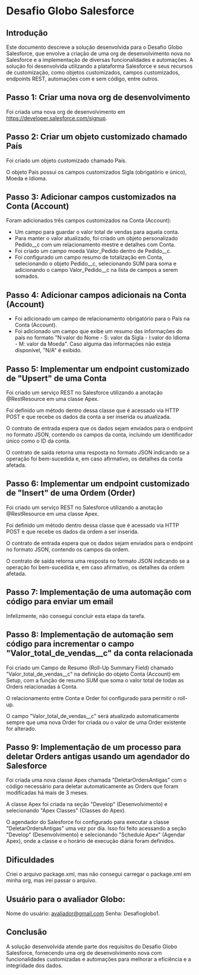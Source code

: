 # Desafio Globo Salesforce

## Introdução

Este documento descreve a solução desenvolvida para o Desafio Globo Salesforce, que envolve a criação de uma org de desenvolvimento nova no Salesforce e a implementação de diversas funcionalidades e automações. A solução foi desenvolvida utilizando a plataforma Salesforce e seus recursos de customização, como objetos customizados, campos customizados, endpoints REST, automações com e sem código, entre outros.

## Passo 1: Criar uma nova org de desenvolvimento

Foi criada uma nova org de desenvolvimento em https://developer.salesforce.com/signup.

## Passo 2: Criar um objeto customizado chamado País

Foi criado um objeto customizado chamado País.

O objeto País possui os campos customizados Sigla (obrigatório e único), Moeda e Idioma.

## Passo 3: Adicionar campos customizados na Conta (Account)

Foram adicionados três campos customizados na Conta (Account):
- Um campo para guardar o valor total de vendas para aquela conta.
- Para manter o valor atualizado, foi criado um objeto personalizado Pedido__c com um relacionamento mestre e detalhes com Conta.
- Foi criado um campo moeda Valor_Pedido dentro de Pedido__c.
- Foi configurado um campo resumo de totalização em Conta, selecionando o objeto Pedido__c, selecionando SUM para soma e adicionando o campo Valor_Pedido__c na lista de campos a serem somados.

## Passo 4: Adicionar campos adicionais na Conta (Account)

- Foi adicionado um campo de relacionamento obrigatório para o País na Conta (Account).
- Foi adicionado um campo que exibe um resumo das informações do país no formato "N:valor do Nome - S: valor da Sigla - I:valor do Idioma - M: valor da Moeda". Caso alguma das informações não esteja disponível, "N/A" é exibido.

## Passo 5: Implementar um endpoint customizado de "Upsert" de uma Conta

Foi criado um serviço REST no Salesforce utilizando a anotação @RestResource em uma classe Apex.

Foi definido um método dentro dessa classe que é acessado via HTTP POST e que recebe os dados da conta a ser inserida ou atualizada.

O contrato de entrada espera que os dados sejam enviados para o endpoint no formato JSON, contendo os campos da conta, incluindo um identificador único como o ID da conta.

O contrato de saída retorna uma resposta no formato JSON indicando se a operação foi bem-sucedida e, em caso afirmativo, os detalhes da conta afetada.

## Passo 6: Implementar um endpoint customizado de "Insert" de uma Ordem (Order)

Foi criado um serviço REST no Salesforce utilizando a anotação @RestResource em uma classe Apex.

Foi definido um método dentro dessa classe que é acessado via HTTP POST e que recebe os dados da ordem a ser inserida.

O contrato de entrada espera que os dados sejam enviados para o endpoint no formato JSON, contendo os campos da ordem.

O contrato de saída retorna uma resposta no formato JSON indicando se a operação foi bem-sucedida e, em caso afirmativo, os detalhes da ordem afetada.

## Passo 7: Implementação de uma automação com código para enviar um email

Infelizmente, não consegui concluir esta etapa da tarefa.

## Passo 8: Implementação de automação sem código para incrementar o campo "Valor_total_de_vendas__c" da conta relacionada

Foi criado um Campo de Resumo (Roll-Up Summary Field) chamado "Valor_total_de_vendas__c" na definição do objeto Conta (Account) em Setup, com a função de resumo SUM que soma o valor total de todas as Orders relacionadas à Conta.

O relacionamento entre Conta e Order foi configurado para permitir o roll-up.

O campo "Valor_total_de_vendas__c" será atualizado automaticamente sempre que uma nova Order for criada ou o valor de uma Order existente for alterado.

## Passo 9: Implementação de um processo para deletar Orders antigas usando um agendador do Salesforce

Foi criada uma nova classe Apex chamada "DeletarOrdersAntigas" com o código necessário para deletar automaticamente as Orders que foram modificadas há mais de 3 meses.

A classe Apex foi criada na seção "Develop" (Desenvolvimento) e selecionando "Apex Classes" (Classes do Apex).

O agendador do Salesforce foi configurado para executar a classe "DeletarOrdersAntigas" uma vez por dia. Isso foi feito acessando a seção "Develop" (Desenvolvimento) e selecionando "Schedule Apex" (Agendar Apex), onde a classe e o horário de execução diária foram definidos.

## Dificuldades

Criei o arquivo package.xml, mas não consegui carregar o package.xml em minha org, mas irei passar o arquivo.

## Usuário para o avaliador Globo:

Nome do usuário: avaliador@gmail.com
Senha: Desafioglobo1.

## Conclusão

A solução desenvolvida atende parte dos requisitos do Desafio Globo Salesforce, fornecendo uma org de desenvolvimento nova com funcionalidades customizadas e automações para melhorar a eficiência e a integridade dos dados.
